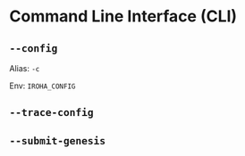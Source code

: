 # Command Line Interface (CLI)

## `--config`

Alias: `-c`

Env: `IROHA_CONFIG`

## `--trace-config`

## `--submit-genesis`